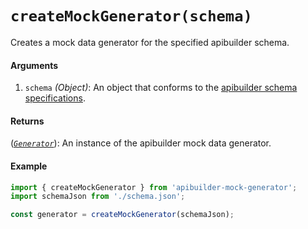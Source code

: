 # `createMockGenerator(schema)`

Creates a mock data generator for the specified apibuilder schema.

#### Arguments

1. `schema` *(Object)*: An object that conforms to the [apibuilder schema specifications](https://app.apibuilder.io/doc/apiJson).

#### Returns

([*`Generator`*](./generator.md)): An instance of the apibuilder mock data generator.

#### Example

```js
import { createMockGenerator } from 'apibuilder-mock-generator';
import schemaJson from './schema.json';

const generator = createMockGenerator(schemaJson);
```
